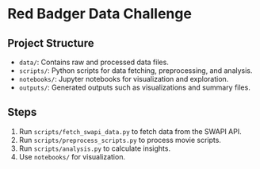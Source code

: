 # Red Badger Data Challenge

## Project Structure
- `data/`: Contains raw and processed data files.
- `scripts/`: Python scripts for data fetching, preprocessing, and analysis.
- `notebooks/`: Jupyter notebooks for visualization and exploration.
- `outputs/`: Generated outputs such as visualizations and summary files.

## Steps
1. Run `scripts/fetch_swapi_data.py` to fetch data from the SWAPI API.
2. Run `scripts/preprocess_scripts.py` to process movie scripts.
3. Run `scripts/analysis.py` to calculate insights.
4. Use `notebooks/` for visualization.

